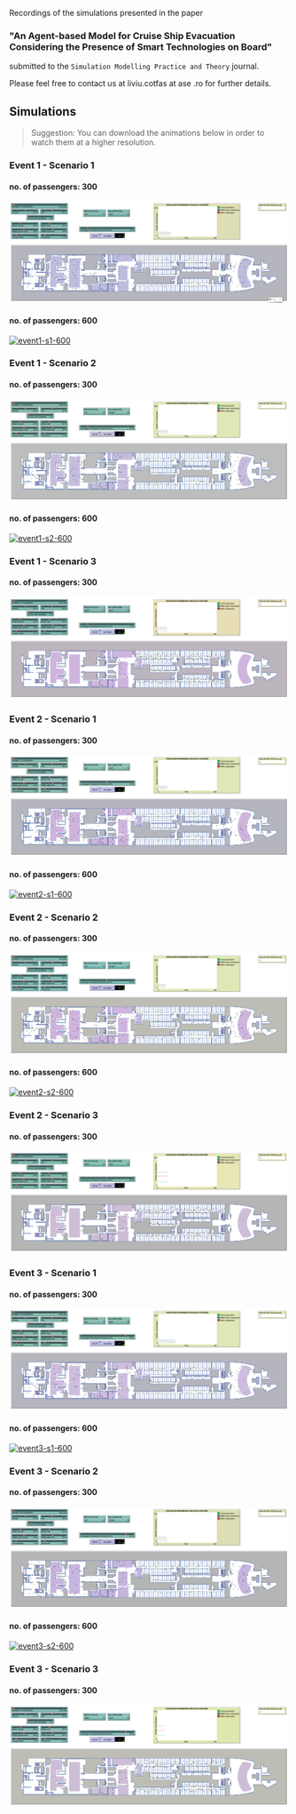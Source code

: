 Recordings of the simulations presented in the paper
### **"An Agent-based Model for Cruise Ship Evacuation Considering the Presence of Smart Technologies on Board"** 
submitted to the `Simulation Modelling Practice and Theory` journal. 

Please feel free to contact us at liviu.cotfas at ase .ro for further details. 

## Simulations

> Suggestion: You can download the animations below in order to watch them at a higher resolution.

### Event 1 - Scenario 1

#### no. of passengers: 300 
[![event1-s1-300](recordings/event1-s1-300.gif)](recordings/event1-s1-300.gif)

#### no. of passengers: 600
[![event1-s1-600](recordings/event1-s1-600.gif)](recordings/event1-s1-600.gif)

### Event 1 - Scenario 2

#### no. of passengers: 300 
[![event1-s2-300](recordings/event1-s2-300.gif)](recordings/event1-s2-300.gif)

#### no. of passengers: 600
[![event1-s2-600](recordings/event1-s2-600.gif)](recordings/event1-s2-600.gif)

### Event 1 - Scenario 3

#### no. of passengers: 300 
[![event1-s3-300](recordings/event1-s3-300.gif)](recordings/event1-s3-300.gif)

### Event 2 - Scenario 1

#### no. of passengers: 300 
[![event2-s1-300](recordings/event2-s1-300.gif)](recordings/event2-s1-300.gif)

#### no. of passengers: 600
[![event2-s1-600](recordings/event2-s1-600.gif)](recordings/event2-s1-600.gif)

### Event 2 - Scenario 2

#### no. of passengers: 300 
[![event2-s2-300](recordings/event2-s2-300.gif)](recordings/event2-s2-300.gif)

#### no. of passengers: 600
[![event2-s2-600](recordings/event2-s2-600.gif)](recordings/event2-s2-600.gif)

### Event 2 - Scenario 3

#### no. of passengers: 300 
[![event2-s3-300](recordings/event2-s3-300.gif)](recordings/event2-s3-300.gif)

### Event 3 - Scenario 1

#### no. of passengers: 300 
[![event3-s1-300](recordings/event3-s1-300.gif)](recordings/event3-s1-300.gif)

#### no. of passengers: 600
[![event3-s1-600](recordings/event3-s1-600.gif)](recordings/event3-s1-600.gif)

### Event 3 - Scenario 2

#### no. of passengers: 300 
[![event3-s2-300](recordings/event3-s2-300.gif)](recordings/event3-s2-300.gif)

#### no. of passengers: 600
[![event3-s2-600](recordings/event3-s2-600.gif)](recordings/event3-s2-600.gif)

### Event 3 - Scenario 3

#### no. of passengers: 300 
[![event3-s3-300](recordings/event3-s3-300.gif)](recordings/event3-s3-300.gif)